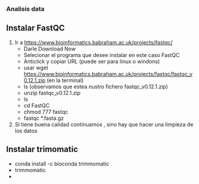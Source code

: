 ### Analisis data
## Instalar FastQC
1. Ir a https://www.bioinformatics.babraham.ac.uk/projects/fastqc/
   - Darle Download Now
   - Selecionar el programa que desee instalar en este caso FastQC
   - Anticlick y copiar URL (puede ser para linux o windons)
   - usar wget https://www.bioinformatics.babraham.ac.uk/projects/fastqc/fastqc_v0.12.1.zip (en la terminal)
   - ls (observamos que estea nustro fichero fastqc_v0.12.1.zip)
   - unzip fastqc_v0.12.1.zip
   - ls
   - cd FastQC
   - chmod 777 fastqc
   - fastqc *.fasta.gz
2. Si tiene buena calidad continuamos , sino hay que hacer una limpieza de los datos
## Instalar trimomatic 
- conda install -c bioconda trimmomatic
- trimmomatic
- 
